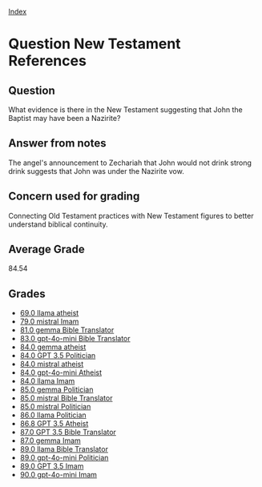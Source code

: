
[Index](../../index.md)
# Question New Testament References
## Question
What evidence is there in the New Testament suggesting that John the Baptist may have been a Nazirite?

## Answer from notes
The angel's announcement to Zechariah that John would not drink strong drink suggests that John was under the Nazirite vow.

## Concern used for grading
Connecting Old Testament practices with New Testament figures to better understand biblical continuity.

## Average Grade
84.54

## Grades
 * [69.0 llama atheist](../answers/llama_atheist/New_Testament_References.md)
 * [79.0 mistral Imam](../answers/mistral_Imam/New_Testament_References.md)
 * [81.0 gemma Bible Translator](../answers/gemma_Bible_Translator/New_Testament_References.md)
 * [83.0 gpt-4o-mini Bible Translator](../answers/gpt-4o-mini_Bible_Translator/New_Testament_References.md)
 * [84.0 gemma atheist](../answers/gemma_atheist/New_Testament_References.md)
 * [84.0 GPT 3.5 Politician](../answers/GPT_3.5_Politician/New_Testament_References.md)
 * [84.0 mistral atheist](../answers/mistral_atheist/New_Testament_References.md)
 * [84.0 gpt-4o-mini Atheist](../answers/gpt-4o-mini_Atheist/New_Testament_References.md)
 * [84.0 llama Imam](../answers/llama_Imam/New_Testament_References.md)
 * [85.0 gemma Politician](../answers/gemma_Politician/New_Testament_References.md)
 * [85.0 mistral Bible Translator](../answers/mistral_Bible_Translator/New_Testament_References.md)
 * [85.0 mistral Politician](../answers/mistral_Politician/New_Testament_References.md)
 * [86.0 llama Politician](../answers/llama_Politician/New_Testament_References.md)
 * [86.8 GPT 3.5 Atheist](../answers/GPT_3.5_Atheist/New_Testament_References.md)
 * [87.0 GPT 3.5 Bible Translator](../answers/GPT_3.5_Bible_Translator/New_Testament_References.md)
 * [87.0 gemma Imam](../answers/gemma_Imam/New_Testament_References.md)
 * [89.0 llama Bible Translator](../answers/llama_Bible_Translator/New_Testament_References.md)
 * [89.0 gpt-4o-mini Politician](../answers/gpt-4o-mini_Politician/New_Testament_References.md)
 * [89.0 GPT 3.5 Imam](../answers/GPT_3.5_Imam/New_Testament_References.md)
 * [90.0 gpt-4o-mini Imam](../answers/gpt-4o-mini_Imam/New_Testament_References.md)
